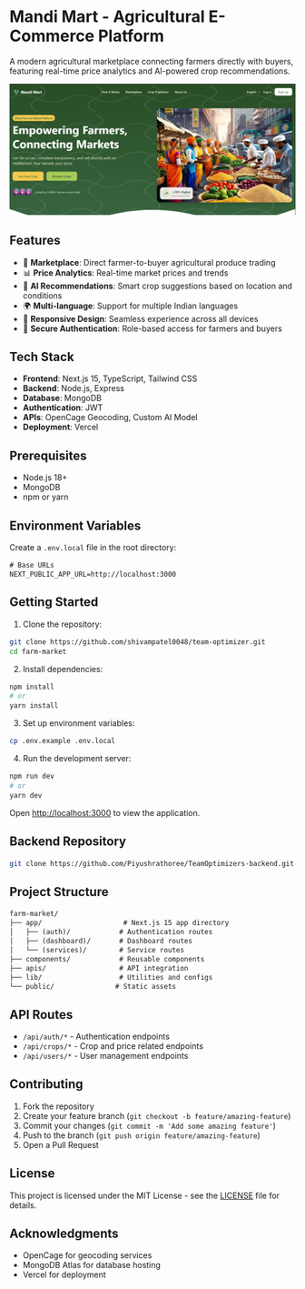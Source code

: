 # Mandi Mart - Agricultural E-Commerce Platform

A modern agricultural marketplace connecting farmers directly with buyers, featuring real-time price analytics and AI-powered crop recommendations.

![Mandi Mart Banner](public/banner.png)

## Features

- 🌾 **Marketplace**: Direct farmer-to-buyer agricultural produce trading
- 📊 **Price Analytics**: Real-time market prices and trends
- 🤖 **AI Recommendations**: Smart crop suggestions based on location and conditions
- 🌍 **Multi-language**: Support for multiple Indian languages
- 📱 **Responsive Design**: Seamless experience across all devices
- 🔐 **Secure Authentication**: Role-based access for farmers and buyers

## Tech Stack

- **Frontend**: Next.js 15, TypeScript, Tailwind CSS
- **Backend**: Node.js, Express
- **Database**: MongoDB
- **Authentication**: JWT
- **APIs**: OpenCage Geocoding, Custom AI Model
- **Deployment**: Vercel

## Prerequisites

- Node.js 18+
- MongoDB
- npm or yarn

## Environment Variables

Create a `.env.local` file in the root directory:

```env
# Base URLs
NEXT_PUBLIC_APP_URL=http://localhost:3000
```

## Getting Started

1. Clone the repository:

```bash
git clone https://github.com/shivampatel0048/team-optimizer.git
cd farm-market
```

2. Install dependencies:

```bash
npm install
# or
yarn install
```

3. Set up environment variables:

```bash
cp .env.example .env.local
```

4. Run the development server:

```bash
npm run dev
# or
yarn dev
```

Open [http://localhost:3000](http://localhost:3000) to view the application.

## Backend Repository

```bash
git clone https://github.com/Piyushrathoree/TeamOptimizers-backend.git
```

## Project Structure

```
farm-market/
├── app/                    # Next.js 15 app directory
│   ├── (auth)/            # Authentication routes
│   ├── (dashboard)/       # Dashboard routes
│   └── (services)/        # Service routes
├── components/            # Reusable components
├── apis/                  # API integration
├── lib/                   # Utilities and configs
└── public/               # Static assets
```

## API Routes

- `/api/auth/*` - Authentication endpoints
- `/api/crops/*` - Crop and price related endpoints
- `/api/users/*` - User management endpoints

## Contributing

1. Fork the repository
2. Create your feature branch (`git checkout -b feature/amazing-feature`)
3. Commit your changes (`git commit -m 'Add some amazing feature'`)
4. Push to the branch (`git push origin feature/amazing-feature`)
5. Open a Pull Request

## License

This project is licensed under the MIT License - see the [LICENSE](LICENSE) file for details.

## Acknowledgments

- OpenCage for geocoding services
- MongoDB Atlas for database hosting
- Vercel for deployment
